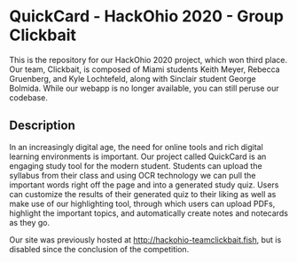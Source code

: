 # QuickCard - HackOhio 2020 - Group Clickbait
This is the repository for our HackOhio 2020 project, which won third place. Our team, Clickbait, is composed of Miami students Keith Meyer, Rebecca Gruenberg, and Kyle Lochtefeld, along with Sinclair student George Bolmida. While our webapp is no longer available, you can still peruse our codebase.

## Description
In an increasingly digital age, the need for online tools and rich digital learning environments is important. Our project called QuickCard is an engaging study tool for the modern student. Students can upload the syllabus from their class and using OCR technology we can pull the important words right off the page and into a generated study quiz. Users can customize the results of their generated quiz to their liking as well as make use of our highlighting tool, through which users can upload PDFs, highlight the important topics, and automatically create notes and notecards as they go. 

Our site was previously hosted at http://hackohio-teamclickbait.fish, but is disabled since the conclusion of the competition.
